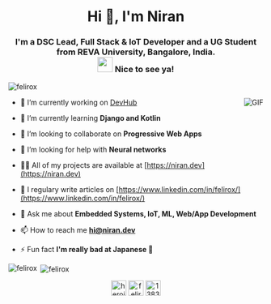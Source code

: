 <h1 align="center">Hi 👋, I'm Niran</h1>

<h3 align="center">I'm a DSC Lead, Full Stack & IoT Developer and a UG Student from REVA University, Bangalore, India.<br><img src="https://emojis.slackmojis.com/emojis/images/1531849430/4246/blob-sunglasses.gif?1531849430" width="30"/> Nice to see ya!</h3>

<p align="left"> <img src="https://komarev.com/ghpvc/?username=felirox" alt="felirox" /> </p>
<img align="right" alt="GIF" src="https://raw.githubusercontent.com/felirox/felirox/master/9TLY.gif" />

- 🔭 I’m currently working on [DevHub](https://github.com/felirox/DevHub)

- 🌱 I’m currently learning **Django and Kotlin**

- 👯 I’m looking to collaborate on **Progressive Web Apps**

- 🤝 I’m looking for help with **Neural networks**

- 👨‍💻 All of my projects are available at [https://niran.dev](https://niran.dev)

- 📝 I regulary write articles on [https://www.linkedin.com/in/felirox/](https://www.linkedin.com/in/felirox/)

- 💬 Ask me about **Embedded Systems, IoT, ML, Web/App Development**

- 📫 How to reach me **hi@niran.dev**

- ⚡ Fun fact **I'm really bad at Japanese 🏯**

<p align="left">
  <!-- <img src="https://devicons.github.io/devicon/devicon.git/icons/android/android-original-wordmark.svg" alt="android" width="40" height="40"/> <img src="https://devicons.github.io/devicon/devicon.git/icons/bootstrap/bootstrap-plain.svg" alt="bootstrap" width="40" height="40"/> <img src="https://devicons.github.io/devicon/devicon.git/icons/c/c-original.svg" alt="c" width="40" height="40"/> <img src="https://devicons.github.io/devicon/devicon.git/icons/cplusplus/cplusplus-original.svg" alt="cplusplus" width="40" height="40"/> <img src="https://devicons.github.io/devicon/devicon.git/icons/css3/css3-original-wordmark.svg" alt="css3" width="40" height="40"/> <img src="https://devicons.github.io/devicon/devicon.git/icons/django/django-original.svg" alt="django" width="40" height="40"/> <img src="https://devicons.github.io/devicon/devicon.git/icons/docker/docker-original-wordmark.svg" alt="docker" width="40" height="40"/> <img src="https://www.vectorlogo.zone/logos/firebase/firebase-icon.svg" alt="firebase" width="40" height="40"/> <img src="https://www.vectorlogo.zone/logos/pocoo_flask/pocoo_flask-icon.svg" alt="flask" width="40" height="40"/> <img src="https://www.vectorlogo.zone/logos/flutterio/flutterio-icon.svg" alt="flutter" width="40" height="40"/> <img src="https://www.vectorlogo.zone/logos/google_cloud/google_cloud-icon.svg" alt="gcp" width="40" height="40"/> <img src="https://www.vectorlogo.zone/logos/git-scm/git-scm-icon.svg" alt="git" width="40" height="40"/> <img src="https://devicons.github.io/devicon/devicon.git/icons/html5/html5-original-wordmark.svg" alt="html5" width="40" height="40"/> <img src="https://devicons.github.io/devicon/devicon.git/icons/java/java-original-wordmark.svg" alt="java" width="40" height="40"/> <img src="https://devicons.github.io/devicon/devicon.git/icons/javascript/javascript-original.svg" alt="javascript" width="40" height="40"/> <img src="https://www.vectorlogo.zone/logos/kotlinlang/kotlinlang-icon.svg" alt="kotlin" width="40" height="40"/> <img src="https://devicons.github.io/devicon/devicon.git/icons/linux/linux-original.svg" alt="linux" width="40" height="40"/> <img src="https://devicons.github.io/devicon/devicon.git/icons/mongodb/mongodb-original-wordmark.svg" alt="mongodb" width="40" height="40"/> <img src="https://devicons.github.io/devicon/devicon.git/icons/mysql/mysql-original-wordmark.svg" alt="mysql" width="40" height="40"/> <img src="https://www.vectorlogo.zone/logos/opencv/opencv-icon.svg" alt="opencv" width="40" height="40"/> <img src="https://devicons.github.io/devicon/devicon.git/icons/photoshop/photoshop-plain.svg" alt="photoshop" width="40" height="40"/> <img src="https://devicons.github.io/devicon/devicon.git/icons/php/php-original.svg" alt="php" width="40" height="40"/> <img src="https://devicons.github.io/devicon/devicon.git/icons/postgresql/postgresql-original-wordmark.svg" alt="postgresql" width="40" height="40"/> <img src="https://devicons.github.io/devicon/devicon.git/icons/python/python-original.svg" alt="python" width="40" height="40"/> <img src="https://www.vectorlogo.zone/logos/pytorch/pytorch-icon.svg" alt="pytorch" width="40" height="40"/> <img src="https://www.vectorlogo.zone/logos/tensorflow/tensorflow-icon.svg" alt="tensorflow" width="40" height="40"/></p>  -->
<p><img align="left" src="https://github-readme-stats.vercel.app/api/top-langs/?username=felirox&layout=compact&hide=html" alt="felirox" /></p>

<p>&nbsp;<img align="center" src="https://github-readme-stats.vercel.app/api?username=felirox&show_icons=true" alt="felirox" /></p>

<p align="center">
<a href="https://twitter.com/heroicdemigod" target="blank"><img align="center" src="https://cdn.jsdelivr.net/npm/simple-icons@3.0.1/icons/twitter.svg" alt="heroicdemigod" height="30" width="30" /></a>
<a href="https://linkedin.com/in/felirox" target="blank"><img align="center" src="https://cdn.jsdelivr.net/npm/simple-icons@3.0.1/icons/linkedin.svg" alt="felirox" height="30" width="30" /></a>
<a href="https://stackoverflow.com/users/13833255/niran" target="blank"><img align="center" src="https://cdn.jsdelivr.net/npm/simple-icons@3.0.1/icons/stackoverflow.svg" alt="13833255/niran" height="30" width="30" /></a>
</p>
